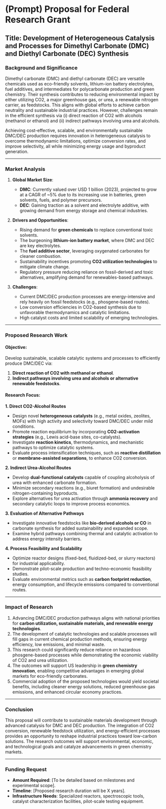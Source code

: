 # (Prompt) Proposal for Federal Research Grant  
## **Title**: Development of Heterogeneous Catalysis and Processes for Dimethyl Carbonate (DMC) and Diethyl Carbonate (DEC) Synthesis  

### **Background and Significance**  
Dimethyl carbonate (DMC) and diethyl carbonate (DEC) are versatile chemicals used as eco-friendly solvents, lithium-ion battery electrolytes, fuel additives, and intermediates for polycarbonate production and green chemistry. Their synthesis contributes to reducing environmental impact by either utilizing CO2, a major greenhouse gas, or urea, a renewable nitrogen carrier, as feedstocks. This aligns with global efforts to achieve carbon neutrality and sustainable industrial practices. However, challenges remain in the efficient synthesis via (i) direct reaction of CO2 with alcohols (methanol or ethanol) and (ii) indirect pathways involving urea and alcohols.   

Achieving cost-effective, scalable, and environmentally sustainable DMC/DEC production requires innovation in heterogeneous catalysis to overcome thermodynamic limitations, optimize conversion rates, and improve selectivity, all while minimizing energy usage and byproduct generation.

---

### **Market Analysis**  
1. **Global Market Size**:  
    - **DMC**: Currently valued over USD 1 billion (2023), projected to grow at a CAGR of ~5% due to its increasing use in batteries, green solvents, fuels, and polymer precursors.  
    - **DEC**: Gaining traction as a solvent and electrolyte additive, with growing demand from energy storage and chemical industries.

2. **Drivers and Opportunities**:  
    - Rising demand for **green chemicals** to replace conventional toxic solvents.  
    - The burgeoning **lithium-ion battery market**, where DMC and DEC are key electrolytes.  
    - The **fuel additive sector**, leveraging oxygenated carbonates for cleaner combustion.  
    - Sustainability incentives promoting **CO2 utilization technologies** to mitigate climate change.  
    - Regulatory pressure reducing reliance on fossil-derived and toxic alternatives, amplifying demand for renewables-based pathways.

3. **Challenges**:  
    - Current DMC/DEC production processes are energy-intensive and rely heavily on fossil feedstocks (e.g., phosgene-based routes).  
    - Low conversion efficiencies in CO2-based synthesis due to unfavorable thermodynamics and catalytic limitations.  
    - High catalyst costs and limited scalability of emerging technologies.  

---

### **Proposed Research Work**  

#### **Objective**:  
Develop sustainable, scalable catalytic systems and processes to efficiently produce DMC/DEC via:  
1. **Direct reaction of CO2 with methanol or ethanol**.  
2. **Indirect pathways involving urea and alcohols or alternative renewable feedstocks**.  

#### **Research Focus**:  
**1. Direct CO2-Alcohol Routes**  
- Design novel **heterogeneous catalysts** (e.g., metal oxides, zeolites, MOFs) with high activity and selectivity toward DMC/DEC under mild conditions.  
- Promote reaction equilibrium by incorporating **CO2-activation strategies** (e.g., Lewis acid-base sites, co-catalysts).  
- Investigate **reaction kinetics**, thermodynamics, and mechanistic pathways to optimize catalytic systems.  
- Evaluate process intensification techniques, such as **reactive distillation** or **membrane-assisted separations**, to enhance CO2 conversion.  

**2. Indirect Urea-Alcohol Routes**  
- Develop **dual-functional catalysts** capable of coupling alcoholysis of urea with enhanced carbonate formation.  
- Minimize secondary reactions (e.g., biuret formation) and undesirable nitrogen-containing byproducts.  
- Explore alternatives for urea activation through **ammonia recovery** and secondary catalytic loops to improve process economics.  

**3. Evaluation of Alternative Pathways**  
- Investigate innovative feedstocks like **bio-derived alcohols or CO** in carbonate synthesis for added sustainability and expanded scope.  
- Examine hybrid pathways combining thermal and catalytic activation to address energy intensity barriers.  

**4. Process Feasibility and Scalability**  
- Optimize reactor designs (fixed-bed, fluidized-bed, or slurry reactors) for industrial applicability.  
- Demonstrate pilot-scale production and techno-economic feasibility studies.  
- Evaluate environmental metrics such as **carbon footprint reduction**, energy consumption, and lifecycle emissions compared to conventional routes.  

---

### **Impact of Research**  
1. Advancing DMC/DEC production pathways aligns with national priorities for **carbon utilization, sustainable materials, and renewable energy technologies**.  
2. The development of catalytic technologies and scalable processes will fill gaps in current chemical production methods, ensuring energy efficiency, low emissions, and minimal waste.  
3. This research could significantly reduce reliance on hazardous phosgene-based processes while demonstrating the economic viability of CO2 and urea utilization.  
4. The outcomes will support US leadership in **green chemistry innovation**, enabling competitive advantages in emerging global markets for eco-friendly carbonates.  
5. Commercial adoption of the proposed technologies would yield societal benefits, including cleaner energy solutions, reduced greenhouse gas emissions, and enhanced circular economy practices.  

---

### **Conclusion**  
This proposal will contribute to sustainable materials development through advanced catalysis for DMC and DEC production. The integration of CO2 conversion, renewable feedstock utilization, and energy-efficient processes provides an opportunity to reshape industrial practices toward low-carbon solutions. The research outcomes will support environmental, economic, and technological goals and catalyze advancements in green chemistry markets.  

--- 

### **Funding Request**  
- **Amount Required**: [To be detailed based on milestones and experimental scope].  
- **Timeline**: [Proposed research duration will be X years].  
- **Infrastructure Needs**: Specialized reactors, spectroscopic tools, catalyst characterization facilities, pilot-scale testing equipment.


